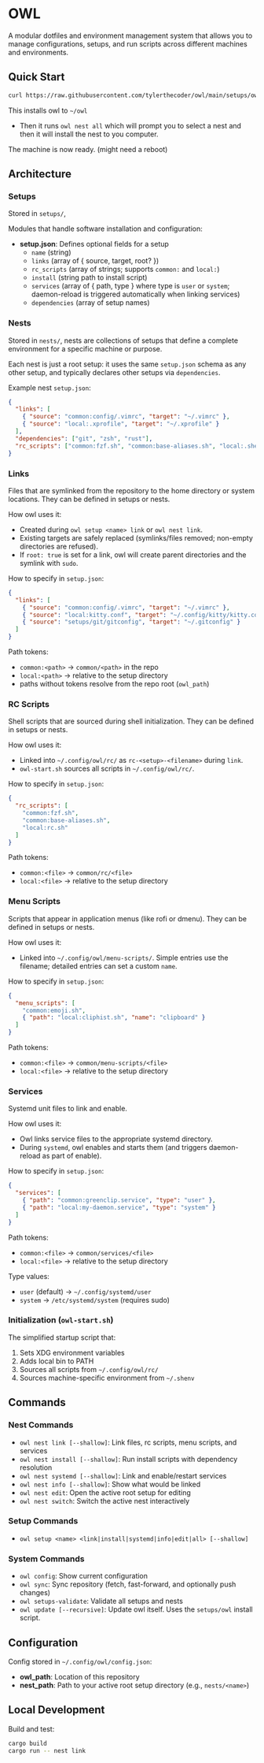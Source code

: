 # OWL

A modular dotfiles and environment management system that allows you to manage configurations, setups, and run scripts across different machines and environments.

## Quick Start

```bash
curl https://raw.githubusercontent.com/tylerthecoder/owl/main/setups/owl/setup.sh | sh
```

This installs owl to `~/owl`

- Then it runs `owl nest all` which will prompt you to select a nest and then it will install the nest to you computer.

The machine is now ready. (might need a reboot)

## Architecture

### Setups

Stored in `setups/`,

Modules that handle software installation and configuration:

- **setup.json**: Defines optional fields for a setup
  - `name` (string)
  - `links` (array of { source, target, root? })
  - `rc_scripts` (array of strings; supports `common:` and `local:`)
  - `install` (string path to install script)
  - `services` (array of { path, type } where type is `user` or `system`; daemon-reload is triggered automatically when linking services)
  - `dependencies` (array of setup names)

### Nests

Stored in `nests/`, nests are collections of setups that define a complete environment for a specific machine or purpose.

Each nest is just a root setup: it uses the same `setup.json` schema as any other setup, and typically declares other setups via `dependencies`.

Example nest `setup.json`:

```json
{
  "links": [
    { "source": "common:config/.vimrc", "target": "~/.vimrc" },
    { "source": "local:.xprofile", "target": "~/.xprofile" }
  ],
  "dependencies": ["git", "zsh", "rust"],
  "rc_scripts": ["common:fzf.sh", "common:base-aliases.sh", "local:.shenv"]
}
```

### Links

Files that are symlinked from the repository to the home directory or system locations. They can be defined in setups or nests.

How owl uses it:

- Created during `owl setup <name> link` or `owl nest link`.
- Existing targets are safely replaced (symlinks/files removed; non-empty directories are refused).
- If `root: true` is set for a link, owl will create parent directories and the symlink with `sudo`.

How to specify in `setup.json`:

```json
{
  "links": [
    { "source": "common:config/.vimrc", "target": "~/.vimrc" },
    { "source": "local:kitty.conf", "target": "~/.config/kitty/kitty.conf" },
    { "source": "setups/git/gitconfig", "target": "~/.gitconfig" }
  ]
}
```

Path tokens:

- `common:<path>` → `common/<path>` in the repo
- `local:<path>` → relative to the setup directory
- paths without tokens resolve from the repo root (`owl_path`)

### RC Scripts

Shell scripts that are sourced during shell initialization. They can be defined in setups or nests.

How owl uses it:

- Linked into `~/.config/owl/rc/` as `rc-<setup>-<filename>` during `link`.
- `owl-start.sh` sources all scripts in `~/.config/owl/rc/`.

How to specify in `setup.json`:

```json
{
  "rc_scripts": [
    "common:fzf.sh",
    "common:base-aliases.sh",
    "local:rc.sh"
  ]
}
```

Path tokens:

- `common:<file>` → `common/rc/<file>`
- `local:<file>` → relative to the setup directory

### Menu Scripts

Scripts that appear in application menus (like rofi or dmenu). They can be defined in setups or nests.

How owl uses it:

- Linked into `~/.config/owl/menu-scripts/`. Simple entries use the filename; detailed entries can set a custom `name`.

How to specify in `setup.json`:

```json
{
  "menu_scripts": [
    "common:emoji.sh",
    { "path": "local:cliphist.sh", "name": "clipboard" }
  ]
}
```

Path tokens:

- `common:<file>` → `common/menu-scripts/<file>`
- `local:<file>` → relative to the setup directory

### Services

Systemd unit files to link and enable.

How owl uses it:

- Owl links service files to the appropriate systemd directory.
- During `systemd`, owl enables and starts them (and triggers daemon-reload as part of enable).

How to specify in `setup.json`:

```json
{
  "services": [
    { "path": "common:greenclip.service", "type": "user" },
    { "path": "local:my-daemon.service", "type": "system" }
  ]
}
```

Path tokens:

- `common:<file>` → `common/services/<file>`
- `local:<file>` → relative to the setup directory

Type values:

- `user` (default) → `~/.config/systemd/user`
- `system` → `/etc/systemd/system` (requires sudo)

### Initialization (`owl-start.sh`)

The simplified startup script that:

1. Sets XDG environment variables
2. Adds local bin to PATH
3. Sources all scripts from `~/.config/owl/rc/`
4. Sources machine-specific environment from `~/.shenv`

## Commands

### Nest Commands

- `owl nest link [--shallow]`: Link files, rc scripts, menu scripts, and services
- `owl nest install [--shallow]`: Run install scripts with dependency resolution
- `owl nest systemd [--shallow]`: Link and enable/restart services
- `owl nest info [--shallow]`: Show what would be linked
- `owl nest edit`: Open the active root setup for editing
- `owl nest switch`: Switch the active nest interactively

### Setup Commands

- `owl setup <name> <link|install|systemd|info|edit|all> [--shallow]`

### System Commands

- `owl config`: Show current configuration
- `owl sync`: Sync repository (fetch, fast-forward, and optionally push changes)
- `owl setups-validate`: Validate all setups and nests
- `owl update [--recursive]`: Update owl itself. Uses the `setups/owl` install script.

## Configuration

Config stored in `~/.config/owl/config.json`:

- **owl_path**: Location of this repository
- **nest_path**: Path to your active root setup directory (e.g., `nests/<name>`)

## Local Development

Build and test:

```bash
cargo build
cargo run -- nest link
```
